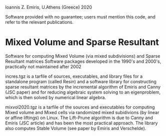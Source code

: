 Ioannis Z. Emiris, U.Athens (Greece) 2020

Software provided with no guarantee; users must mention this code, and refer to the relevant publications.

# Mixed Volume and Sparse Resultant

Software for computing Mixed Volume (via mixed subdivisions) and Sparse Resultant matrices
Software packages developed in the 1990's and 2000's, practically not maintained after 2002

incres.tgz is a tarfile of sources, executables, and library files for a standalone program (called Resin) and a software library for constructing sparse resultant matrices by the incremental algorithm of Emiris and Canny (JSC paper) and for reducing algebraic system solving to an eigenproblem, which is then solved by numerical linear algebra.

mixvol2020.tgz is a tarfile of the sources and executables for computing Mixed volume and Mixed cells via randomized mixed subidivions (by linear or affine liftings) on Linux. The Lift-Prune algorithm is due to Canny and Emiris (JSC article) and has been the most practical approach. The library also computes Stable Volume (see paper by Emiris and Verschelde).

